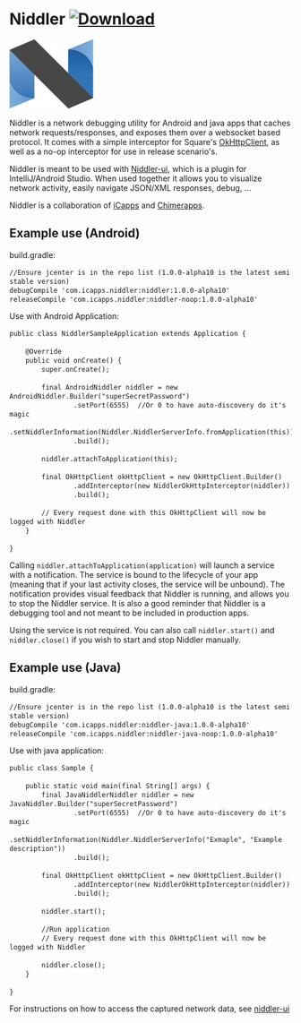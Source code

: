 # Niddler [![Download](https://api.bintray.com/packages/nicolaverbeeck/maven/niddler/images/download.svg)](https://bintray.com/nicolaverbeeck/maven/niddler/_latestVersion)

![Logo](niddler_logo.png)

Niddler is a network debugging utility for Android and java apps that caches network requests/responses, and exposes them over a websocket based protocol. It comes with a simple interceptor for Square's [OkHttpClient](http://square.github.io/okhttp/), as well as a no-op interceptor for use in release scenario's.

Niddler is meant to be used with [Niddler-ui](https://github.com/icapps/niddler-ui), which is a plugin for IntelliJ/Android Studio. When used together it allows you to visualize network activity, easily navigate JSON/XML responses, debug, ...

Niddler is a collaboration of [iCapps](http://www.icapps.com) and [Chimerapps](http://www.chimerapps.com/).

## Example use (Android)
build.gradle:
```
//Ensure jcenter is in the repo list (1.0.0-alpha10 is the latest semi stable version)
debugCompile 'com.icapps.niddler:niddler:1.0.0-alpha10'
releaseCompile 'com.icapps.niddler:niddler-noop:1.0.0-alpha10'
```

Use with Android Application:
```
public class NiddlerSampleApplication extends Application {

	@Override
	public void onCreate() {
		super.onCreate();

		final AndroidNiddler niddler = new AndroidNiddler.Builder("superSecretPassword")
				.setPort(6555)  //Or 0 to have auto-discovery do it's magic
				.setNiddlerInformation(Niddler.NiddlerServerInfo.fromApplication(this))
				.build();

		niddler.attachToApplication(this);

		final OkHttpClient okHttpClient = new OkHttpClient.Builder()
				.addInterceptor(new NiddlerOkHttpInterceptor(niddler))
				.build();

		// Every request done with this OkHttpClient will now be logged with Niddler
	}

}
```

Calling `niddler.attachToApplication(application)` will launch a service with a notification. The service is bound to the lifecycle of your app (meaning that if your last activity closes, the service will be unbound). The notification provides visual feedback that Niddler is running, and allows you to stop the Niddler service. It is also a good reminder that Niddler is a debugging tool and not meant to be included in production apps.

Using the service is not required. You can also call `niddler.start()` and `niddler.close()` if you wish to start and stop Niddler manually.

## Example use (Java)
build.gradle:
```
//Ensure jcenter is in the repo list (1.0.0-alpha10 is the latest semi stable version)
debugCompile 'com.icapps.niddler:niddler-java:1.0.0-alpha10'
releaseCompile 'com.icapps.niddler:niddler-java-noop:1.0.0-alpha10'
```

Use with java application:
```
public class Sample {

	public static void main(final String[] args) {
		final JavaNiddlerNiddler niddler = new JavaNiddler.Builder("superSecretPassword")
				.setPort(6555)  //Or 0 to have auto-discovery do it's magic
				.setNiddlerInformation(Niddler.NiddlerServerInfo("Exmaple", "Example description"))
				.build();

		final OkHttpClient okHttpClient = new OkHttpClient.Builder()
				.addInterceptor(new NiddlerOkHttpInterceptor(niddler))
				.build();

        niddler.start();
        
        //Run application
		// Every request done with this OkHttpClient will now be logged with Niddler
		
		niddler.close();
	}

}
```

For instructions on how to access the captured network data, see [niddler-ui](https://github.com/icapps/niddler-ui)
